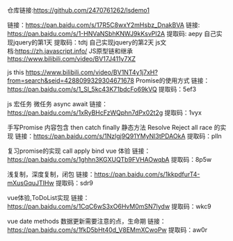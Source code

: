 仓库链接:https://github.com/2470761262/lsdemo1

链接：https://pan.baidu.com/s/17R5C8wxY2mHsbz_DnakBVA 
链接: https://pan.baidu.com/s/1-HNVaNSbhKNWJ9kKsvPI2A 提取码: aepy 自己实现jquery的第1天
提取码：tdtj  自己实现jquery的第2天
js文档:https://zh.javascript.info/
JS原型链和继承 https://www.bilibili.com/video/BV17J411y7XZ

js this https://www.bilibili.com/video/BV1NT4y1j7xH?from=search&seid=4288099329304671678
Promise的使用方式
链接：https://pan.baidu.com/s/1_Sl_5kc43K71bdcFo69kVQ 
提取码：5ef3

js 宏任务 微任务 async await
链接：https://pan.baidu.com/s/1xRyBHcFzWQphn7dPx02t2g 
提取码：1vyx

手写Promise 
内容包含 then catch  finally
静态方法 Resolve Reject   all race 的实现
链接：https://pan.baidu.com/s/1Nzlgj9Q91YMyNl3tPDAOkA 
提取码：plln

复习promise的实现
call apply bind 
vue 体验
链接：https://pan.baidu.com/s/1ghhn3KGXUQTb9FVHAOwqbA 
提取码：8p5w

浅复制，深度复制，闭包
链接：https://pan.baidu.com/s/1kkpdfurT4-mXusGquJTIHw 
提取码：sdr9 

vue体验,ToDoList实现
链接：https://pan.baidu.com/s/1CqC6wS3xO6HvM0mSN7lydw 
提取码：wkc9


vue date methods 数据更新需要注意的点，生命期
链接：https://pan.baidu.com/s/1fkD5bHt40d_V8EMmXCwoPw 
提取码：aw0r 